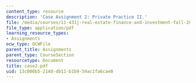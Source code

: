 ```yaml
---
content_type: resource
description: 'Case Assignment 2: Private Practice II.'
file: /media/courses/11-431j-real-estate-finance-and-investment-fall-2006/13c000b5214ddb11b1b959ac1fa6cae0_case2.pdf
file_type: application/pdf
learning_resource_types:
- Assignments
ocw_type: OCWFile
parent_title: Assignments
parent_type: CourseSection
resourcetype: Document
title: case2.pdf
uid: 13c000b5-214d-db11-b1b9-59ac1fa6cae0
---
```

